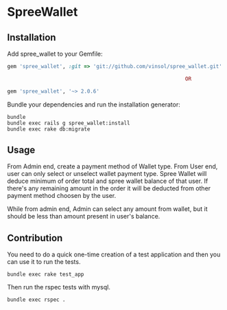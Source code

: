SpreeWallet
===========

Installation
------------

Add spree_wallet to your Gemfile:

```ruby
gem 'spree_wallet', :git => 'git://github.com/vinsol/spree_wallet.git'

                                                          OR

gem 'spree_wallet', '~> 2.0.6'
```

Bundle your dependencies and run the installation generator:

```shell
bundle
bundle exec rails g spree_wallet:install
bundle exec rake db:migrate
```

Usage
-----

From Admin end, create a payment method of Wallet type. From User end, user can only select or unselect wallet payment type. Spree Wallet will deduce minimum of order total and spree wallet balance of that user. If there's any remaining amount in the order it will be deducted from other payment method choosen by the user.

While from admin end, Admin can select any amount from wallet, but it should be less than amount present in user's balance. 

## Contribution

You need to do a quick one-time creation of a test application and then you can use it to run the tests.

    bundle exec rake test_app

Then run the rspec tests with mysql.

    bundle exec rspec .
